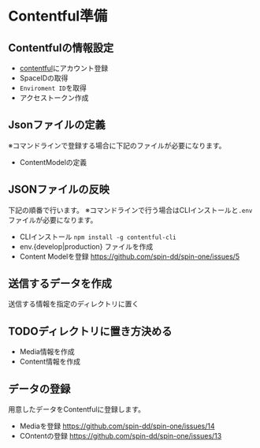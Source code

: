 # Contentful準備

## Contentfulの情報設定

- [contentful](https://www.contentful.com/)にアカウント登録
- SpaceIDの取得
- `Enviroment ID`を取得
- アクセストークン作成

## Jsonファイルの定義

※コマンドラインで登録する場合に下記のファイルが必要になります。

- ContentModelの定義

## JSONファイルの反映

下記の順番で行います。
※コマンドラインで行う場合はCLIインストールと`.env`ファイルが必要になります。

- CLIインストール `npm install -g contentful-cli`
- env.{develop|production} ファイルを作成
- Content Modelを登録 <https://github.com/spin-dd/spin-one/issues/5>

## 送信するデータを作成

送信する情報を指定のディレクトリに置く

## TODOディレクトリに置き方決める

- Media情報を作成
- Content情報を作成

## データの登録

用意したデータをContentfulに登録します。

- Mediaを登録 <https://github.com/spin-dd/spin-one/issues/14>
- COntentの登録 <https://github.com/spin-dd/spin-one/issues/13>
